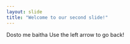 ```yaml
---
layout: slide
title: "Welcome to our second slide!"
---
```

Dosto me baitha
Use the left arrow to go back!
